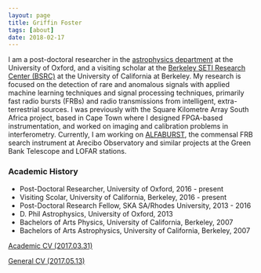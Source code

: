 ```yaml
---
layout: page
title: Griffin Foster
tags: [about]
date: 2018-02-17
---
```


I am a post-doctoral researcher in the [astrophysics department](http://pulsars.web.ox.ac.uk/people/griffin-foster) at the University of Oxford, and a visiting scholar at the [Berkeley SETI Research Center (BSRC)](https://seti.berkeley.edu/) at the University of California at Berkeley. My research is focused on the detection of rare and anomalous signals with applied machine learning techniques and signal processing techniques, primarily fast radio bursts (FRBs) and radio transmissions from intelligent, extra-terrestrial sources. I was previously with the Square Kilometre Array South Africa project, based in Cape Town where I designed FPGA-based instrumentation, and worked on imaging and calibration problems in interferometry. Currently, I am working on [ALFABURST](http://naic.edu/~alfafrb/), the commensal FRB search instrument at Arecibo Observatory and similar projects at the Green Bank Telescope and LOFAR stations.

### Academic History

* Post-Doctoral Researcher, University of Oxford, 2016 - present
* Visiting Scolar, University of California, Berkeley, 2016 - present
* Post-Doctoral Research Fellow, SKA SA/Rhodes University, 2013 - 2016
* D. Phil Astrophysics, University of Oxford, 2013
* Bachelors of Arts Physics, University of California, Berkeley, 2007
* Bachelors of Arts Astrophysics, University of California, Berkeley, 2007

[Academic CV (2017.03.31)](https://griffinfoster.github.io/assets/2018-02-17_cv.pdf)

[General CV (2017.05.13)](https://griffinfoster.github.io/assets/2017-05-13_cv.pdf)

